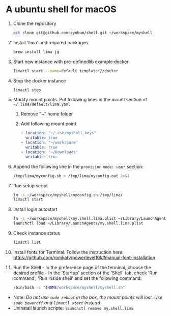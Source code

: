 # A ubuntu shell for macOS

1. Clone the repository
   ```sh
   git clone git@github.com:zyobum/shell.git ~/workspace/myshell
   ```
1. Install 'lima' and required packages.
   ```sh
   brew install lima jq
   ```
1. Start new instance with pre-definedlib example:docker
   ```sh
   limactl start --name=default template://docker
   ```
1. Stop the docker instance
   ```sh
   limactl stop
   ```
1. Modify mount points. Put following lines in the mount section of `~/.lima/default/lima.yaml`

   1. Remove "~" home folder

   1. Add following mount point
      ```yaml
      - location: "~/.ssh/myshell_keys"
        writable: true
      - location: "~/workspace"
        writable: true
      - location: "~/Downloads"
        writable: true
      ```
1. Append the following line in the `provision` `mode: user` section:
   ```sh
   /tmp/lima/myconfig.sh > /tmp/lima/myconfig.out 2>&1
   ```
1. Run setup script
   ```sh
   ln -s ~/workspace/myshell/myconfig.sh /tmp/lima/
   limactl start
   ```
1. Install login autostart
   ```sh
   ln -s ~/workspace/myshell/my.shell.lima.plist ~/Library/LaunchAgents/
   launchctl load ~/Library/LaunchAgents/my.shell.lima.plist
   ```
1. Check instance status
   ```sh
   limactl list
   ```
1. Install fonts for Terminal. Follow the instruction here: <https://github.com/romkatv/powerlevel10k#manual-font-installation>

1. Run the Shell - In the preference page of the terminal, choose the desired profile - In the 'Startup' section of the 'Shell' tab, check 'Run command', 'Run inside shell' and set the following command:
   ```sh
   /bin/bash -c "$HOME/workspace/myshell/myshell.sh"
   ```

+ Note: _Do not use `sudo reboot` in the box, the mount points will lost. Use `sudo poweroff` and `limactl start` instead_
+ Uninstall launch scripte: `launchctl remove my.shell.lima`
